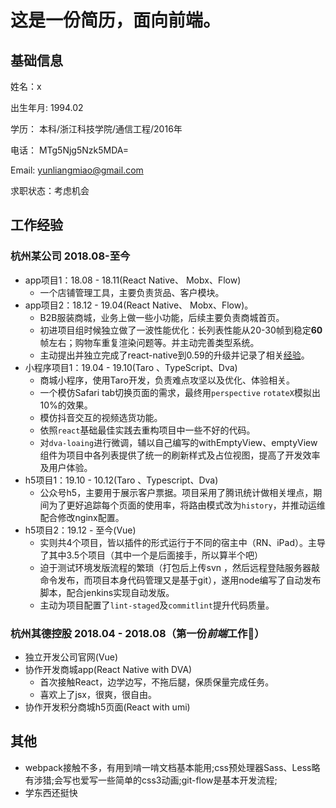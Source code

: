 # 这是一份简历，面向前端。

## 基础信息
姓名：x

出生年月: 1994.02

学历： 本科/浙江科技学院/通信工程/2016年

电话： MTg5Njg5Nzk5MDA=

Email: yunliangmiao@gmail.com

求职状态：考虑机会

## 工作经验

### 杭州某公司 2018.08-至今
- app项目1：18.08 - 18.11(React Native、 Mobx、Flow)
  - 一个店铺管理工具，主要负责货品、客户模块。
- app项目2：18.12 - 19.04(React Native、 Mobx、Flow)。
  - B2B服装商城，业务上做一些小功能，后续主要负责商城首页。
  - 初进项目组时候独立做了一波性能优化：长列表性能从20-30帧到稳定**60**帧左右；购物车重复渲染问题等。并主动完善类型系统。
  - 主动提出并独立完成了react-native到0.59的升级并记录了相关[经验](https://segmentfault.com/a/1190000018712753)。
- 小程序项目1：19.04 - 19.10(Taro 、TypeScript、Dva)
  - 商城小程序，使用Taro开发，负责难点攻坚以及优化、体验相关。
  - 一个模仿Safari tab切换页面的需求，最终用`perspective` `rotateX`模拟出10%的效果。
  - 模仿抖音交互的视频选货功能。
  - 依照`react`基础最佳实践去重构项目中一些不好的代码。
  - 对`dva-loaing`进行微调，辅以自己编写的withEmptyView、emptyView组件为项目中各列表提供了统一的刷新样式及占位视图，提高了开发效率及用户体验。
- h5项目1：19.10 - 10.12(Taro 、Typescript、Dva)
  - 公众号h5，主要用于展示客户票据。项目采用了腾讯统计做相关埋点，期间为了更好追踪每个页面的使用率，将路由模式改为`history`，并推动运维配合修改nginx配置。
- h5项目2：19.12 - 至今(Vue)
  - 实则共4个项目，皆以插件的形式运行于不同的宿主中（RN、iPad）。主导了其中3.5个项目（其中一个是后面接手，所以算半个吧）
  - 迫于测试环境发版流程的繁琐（打包后上传svn ，然后远程登陆服务器敲命令发布，而项目本身代码管理又是基于git），遂用node编写了自动发布脚本，配合jenkins实现自动发版。
  - 主动为项目配置了`lint-staged`及`commitlint`提升代码质量。

### 杭州其德控股 2018.04 - 2018.08（第一份*前端*工作🎉）

- 独立开发公司官网(Vue)
- 协作开发商城app(React Native with DVA)
    + 首次接触React，边学边写，不拖后腿，保质保量完成任务。
    + 喜欢上了jsx，很爽，很自由。
- 协作开发积分商城h5页面(React with umi)

## 其他
- webpack接触不多，有用到啃一啃文档基本能用;css预处理器Sass、Less略有涉猎;会写也爱写一些简单的css3动画;git-flow是基本开发流程;
- 学东西还挺快
